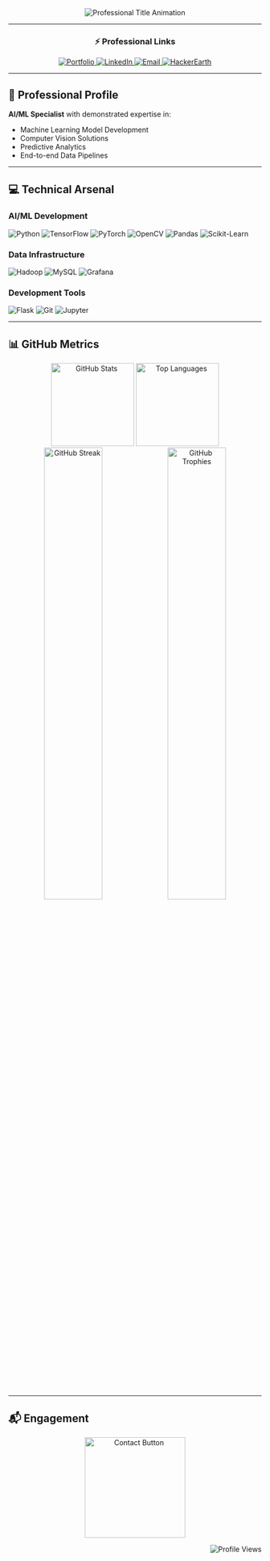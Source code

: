 <div align="center">
  <!-- Fixed Typing SVG with fallback -->
  <img src="https://readme-typing-svg.herokuapp.com?font=Roboto+Mono&size=26&duration=4000&pause=1000&color=7E3ACE&center=true&vCenter=true&width=435&lines=Yuva+Sri+R;ML+Engineer;Data+Science;AI+Developer" alt="Professional Title Animation" />
</div>

---

### <div align="center">⚡ Professional Links</div>
<p align="center">
  <!-- Fixed badge links with proper encoding -->
  <a href="https://yuvasrirportfolio.netlify.app" target="_blank">
    <img src="https://img.shields.io/badge/Portfolio-000000?style=for-the-badge&logo=vercel&logoColor=white" alt="Portfolio"/>
  </a>
  <a href="https://www.linkedin.com/in/yuva-sri-r-a6a6a5248/" target="_blank">
    <img src="https://img.shields.io/badge/LinkedIn-0A66C2?style=for-the-badge&logo=linkedin&logoColor=white" alt="LinkedIn"/>
  </a>
  <a href="mailto:ryuvasri01@gmail.com">
    <img src="https://img.shields.io/badge/Email-EA4335?style=for-the-badge&logo=gmail&logoColor=white" alt="Email"/>
  </a>
  <a href="https://www.hackerearth.com/@yuvasri1102003" target="_blank">
    <img src="https://img.shields.io/badge/HackerEarth-2C3454?style=for-the-badge&logo=hackerearth&logoColor=white" alt="HackerEarth"/>
  </a>
</p>

---

## 🎯 Professional Profile
**AI/ML Specialist** with demonstrated expertise in:
- Machine Learning Model Development
- Computer Vision Solutions
- Predictive Analytics
- End-to-end Data Pipelines

---

## 💻 Technical Arsenal

### **AI/ML Development**
<p>
  <img src="https://img.shields.io/badge/Python-3776AB?logo=python&logoColor=white&style=flat-square" alt="Python"/>
  <img src="https://img.shields.io/badge/TensorFlow-FF6F00?logo=tensorflow&logoColor=white&style=flat-square" alt="TensorFlow"/>
  <img src="https://img.shields.io/badge/PyTorch-EE4C2C?logo=pytorch&logoColor=white&style=flat-square" alt="PyTorch"/>
  <img src="https://img.shields.io/badge/OpenCV-5C3EE8?logo=opencv&logoColor=white&style=flat-square" alt="OpenCV"/>
  <img src="https://img.shields.io/badge/Pandas-150458?logo=pandas&logoColor=white&style=flat-square" alt="Pandas"/>
  <img src="https://img.shields.io/badge/Scikit_Learn-F7931E?logo=scikit-learn&logoColor=white&style=flat-square" alt="Scikit-Learn"/>
</p>

### **Data Infrastructure**
<p>
  <img src="https://img.shields.io/badge/Hadoop-66CCFF?logo=apachehadoop&logoColor=black&style=flat-square" alt="Hadoop"/>
  <img src="https://img.shields.io/badge/MySQL-4479A1?logo=mysql&logoColor=white&style=flat-square" alt="MySQL"/>
  <img src="https://img.shields.io/badge/Grafana-F46800?logo=grafana&logoColor=white&style=flat-square" alt="Grafana"/>
</p>

### **Development Tools**
<p>
  <img src="https://img.shields.io/badge/Flask-000000?logo=flask&logoColor=white&style=flat-square" alt="Flask"/>
  <img src="https://img.shields.io/badge/Git-F05032?logo=git&logoColor=white&style=flat-square" alt="Git"/>
  <img src="https://img.shields.io/badge/Jupyter-F37626?logo=jupyter&logoColor=white&style=flat-square" alt="Jupyter"/>
</p>

---

## 📊 GitHub Metrics

<div align="center">
  <!-- Fixed stats cards with proper URLs -->
  <img height="165" src="https://github-readme-stats.vercel.app/api?username=yuvaramesh&show_icons=true&theme=merko&hide_border=true&include_all_commits=true" alt="GitHub Stats"/>
  <img height="165" src="https://github-readme-stats.vercel.app/api/top-langs/?username=yuvaramesh&layout=compact&theme=merko&hide_border=true&langs_count=8" alt="Top Languages"/>
</div>

<div align="center">
  <!-- Fixed streak stats URL -->
  <img src="https://streak-stats.demolab.com?user=yuvaramesh&theme=merko&hide_border=true" alt="GitHub Streak" width="48%"/>
  <!-- Fixed trophy URL -->
  <img src="https://github-profile-trophy.vercel.app/?username=yuvaramesh&theme=merko&no-frame=true&row=2&column=3" alt="GitHub Trophies" width="48%"/>
</div>

---

## 📬 Engagement
<p align="center">
  <a href="mailto:ryuvasri01@gmail.com">
    <img src="https://img.shields.io/badge/Contact_Me-7E3ACE?style=for-the-badge&logo=telegram&logoColor=white" width="200" alt="Contact Button"/>
  </a>
</p>

<div align="right">
  <!-- Fixed view counter -->
  <img src="https://komarev.com/ghpvc/?username=yuvaramesh&label=Profile+Views&color=7E3ACE&style=flat" alt="Profile Views"/>
</div>
